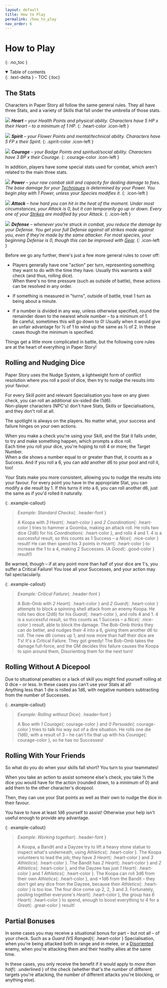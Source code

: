 ```yaml
---
layout: default
title: How to Play
permalink: /how_to_play
nav_order: 6
---
```


# How to Play
{: .no_toc }

<details open markdown="block">
  <summary>
    Table of contents
  </summary>
  {: .text-delta }
- TOC
{:toc}
</details>

## The Stats

Characters in Paper Story all follow the same general rules. They all have three Stats, and a variety of Skills that fall under the umbrella of those stats.

![](assets/images/icons/heart.png) ***Heart** – your Health Points and physical ability. Characters have 5 HP x their Heart – to a minimum of 1 HP.*
{: .heart-color .icon-left }

![](assets/images/icons/spirit.png) ***Spirit** – your Flower Points and mental/technical ability. Characters have 5 FP x their Spirit.*
{: .spirit-color .icon-left }

![](assets/images/icons/courage.png) ***Courage** – your Badge Points and spiritual/social ability. Characters have 3 BP x their Courage.*
{: .courage-color .icon-left }

In addition, players have some special stats used for combat, which aren't related to the main three stats.

![](assets/images/icons/power.png) ***Power** – your raw combat skill and capacity for dealing damage to foes. The base damage for your [Techniques](TODO:LINK) is determined by your Power. You begin play with 1 Power, unless your Species modifies it.*
{: .icon-left }

![](assets/images/icons/attack.png) ***Attack** – how hard you can hit in the heat of the moment. Under most circumstances, your Attack is 0, but it can temporarily go up or down. Every one of your [Strikes](TODO:LINK) are modified by your Attack.*
{: .icon-left }

![](assets/images/icons/defense.png) ***Defense** – whenever you're struck in combat, you reduce the damage by your Defense. You get your full Defense against all strikes made against you, even if they're made by the same attacker. For most species, your beginning Defense is 0, though this can be improved with [Gear](TODO:LINK).*
{: .icon-left }

Before we go any further, there's just a few more general rules to cover off:

- Players generally have one "action" per turn, representing something they want to do with the time they have. Usually this warrants a skill check (and thus, rolling dice).  
When there's no time pressure (such as outside of battle), these actions can be resolved in any order.

- If something is measured in "turns", outside of battle, treat 1 turn as being about a minute.

- If a number is divided in any way, unless otherwise specified, round the remainder down to the nearest whole number – to a minimum of 1.  
Be careful, sometimes this will go down to 0! Usually when it would give an unfair advantage for ½ of 1 to wind up the same as ½ of 2. In these cases though the minimum is specified.

Things get a little more complicated in battle, but the following core rules are at the heart of everything in Paper Story!

## Rolling and Nudging Dice

Paper Story uses the Nudge System, a lightweight form of conflict resolution where you roll a pool of dice, then try to nudge the results into your favour.

For every Skill point and relevant Specialisation you have on any given check, you can roll an additional six-sided die (1d6).  
Non-player characters (NPC's) don't have Stats, Skills or Specialisations, and they don't roll at all.

The spotlight is always on the players. No matter what, your success and failure hinges on your own actions.

When you make a check you're using your Skill, and the Stat it falls under, to try and make something happen, which prompts a dice roll.  
Each time you roll your dice, you're hoping to roll 4 or more; the Target Number.  
When a die shows a number equal to or greater than that, it counts as a Success. And if you roll a 6, you can add another d6 to your pool and roll it, too!

Your Stats make you more consistent, allowing you to nudge the results into your favour. For every point you have in the appropriate Stat, you can modify a die result by 1. If this turns it into a 6, you can roll another d6, just the same as if you'd rolled it naturally.

{: .example-callout}
> *Example: Standard Checks*{: .header-font }
>
> A Koopa with *3 Heart*{: .heart-color } and *2 Coordination*{: .heart-color } tries to hammer a Goomba, making an attack roll.
> He rolls two dice (2d6) for his *Coordination*{: .heart-color }, and rolls 4 and 1. 4 is a successful result, so this counts as 1 Success – a *Nice*{: .nice-color } result!
> He can then spend his 3 points in *Heart*{: .heart-color } to increase the 1 to a 4, making 2 Successes. (A *Good*{: .good-color } result!)

Be warned, though – if at any point more than half of your dice are 1's, you suffer a Critical Failure! You lose all your Successes, and your action may fail spectacularly.

{: .example-callout}
> *Example: Critical Failure*{: .header-font }
>
> A Bob-Omb with *2 Heart*{: .heart-color } and *2 Guard*{: .heart-color } attempts to block a spinning shell attack from an enemy Koopa.
> He rolls two dice (2d6) for his *Guard*{: .heart-color }, and rolls 4 and 1. 4 is a successful result, so this counts as 1 Success – a *Nice*{: .nice-color } result, able to block the damage.
> The Bob-Omb thinks they can do better, and nudges their 4 into a 6, giving them another d6 to roll.
> The new d6 comes up 1; and now more than half their dice are 1's! It's a Critical Failure. They got greedy!
> The Bob-Omb takes the damage full-force, and the GM decides this failure causes the Koopa to spin around them, Disorienting them for the next turn!

## Rolling Without A Dicepool

Due to situational penalties or a lack of skill you might find yourself rolling at 0 dice – or less. In these cases you can't use your Stats at all!  
Anything less than 1 die is rolled as 1d6, with negative numbers subtracting from the number of Successes.

{: .example-callout}
> *Example: Rolling without Dice*{: .header-font }
>
> A Boo with *1 Courage*{: courage-color } and *0 Persuade*{: courage-color } tries to talk his way out of a dire situation. He rolls one die (1d6), with a result of 3 – he can't fix that up with his *Courage*{: courage-color }, so he has no Successes!

## Rolling With Your Friends

So what do you do when your skills fall short? You turn to your teammates!

When you take an action to assist someone else's check, you take ½ the dice you would have for the action (rounded down, to a minimum of 0) and add them to the other character's dicepool.

Then, they can use your Stat points as well as their own to nudge the dice in their favour.

You have to have at least 1d6 yourself to assist! Otherwise your help isn't 
useful enough to provide any advantage.

{: .example-callout}
> *Example: Working together*{: .header-font }
>
> A Koopa, a Bandit and a Dayzee try to lift a heavy stone statue to inspect what's underneath, using *Athletics*{: .heart-color }.
> The Koopa volunteers to lead the job; they have *3 Heart*{: .heart-color } and *3 Athletics*{: .heart-color }. The Bandit has *2 Heart*{: .heart-color } and *2 Athletics*{: .heart-color }, and the Dayzee has just *1 Heart*{: .heart-color } and *1 Athletics*{: .heart-color }.
> The Koopa can roll 3d6 from their own *Athletics*{: .heart-color }, and +1d6 from the Bandit – they don't get any dice from the Dayzee, because their *Athletics*{: .heart-color } is too low.
> The four dice come up 2, 2, 3 and 3. Fortunately, pooling together everyone's *Heart*{: .heart-color }, the group has *6 Heart*{: .heart-color } to spend, enough to boost everything to 4 for a *Great*{: .great-color } result!

## Partial Bonuses

In some cases you may receive a situational bonus for part – but not all – of your check. Such as a *Guard (VS Ranged)*{: .heart-color } Specialisation, when you're being attacked both in range and in melee, or a [Disoriented](TODO:LINK) enemy, when you're attacking them and their healthy allies at the same time.

In these cases, you only receive the benefit if it would apply to *more than half*{: .underlined } of the check (whether that's the number of different targets you're attacking, the number of different attacks you're blocking, or anything else).
